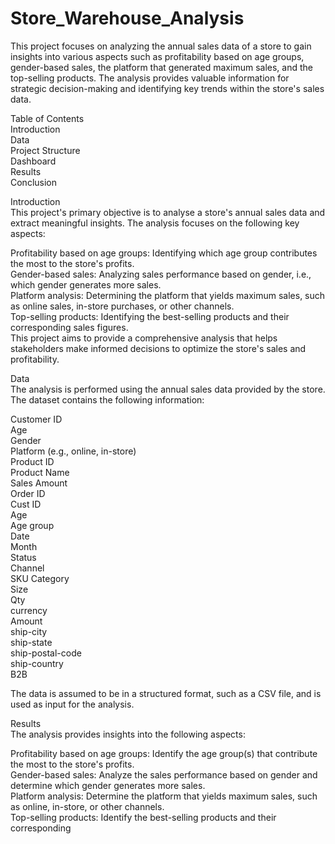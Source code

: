 # Store_Warehouse_Analysis  

This project focuses on analyzing the annual sales data of a store to gain insights into various aspects such as profitability based on age groups, gender-based sales, the platform that generated maximum sales, and the top-selling products. The analysis provides valuable information for strategic decision-making and identifying key trends within the store's sales data.  

Table of Contents  
Introduction  
Data  
Project Structure  
Dashboard  
Results  
Conclusion  

Introduction  
This project's primary objective is to analyse a store's annual sales data and extract meaningful insights. The analysis focuses on the following key aspects:  

Profitability based on age groups: Identifying which age group contributes the most to the store's profits.  
Gender-based sales: Analyzing sales performance based on gender, i.e., which gender generates more sales.  
Platform analysis: Determining the platform that yields maximum sales, such as online sales, in-store purchases, or other channels.  
Top-selling products: Identifying the best-selling products and their corresponding sales figures.  
This project aims to provide a comprehensive analysis that helps stakeholders make informed decisions to optimize the store's sales and profitability.  

Data  
The analysis is performed using the annual sales data provided by the store. The dataset contains the following information:  

Customer ID  
Age  
Gender  
Platform (e.g., online, in-store)  
Product ID  
Product Name  
Sales Amount  
Order ID	
Cust ID		
Age	  
Age group  	
Date  	
Month  	
Status  	
Channel   	
SKU	Category	  
Size  
Qty	  
currency  	
Amount	  
ship-city	  
ship-state	  
ship-postal-code	  
ship-country	  
B2B  


The data is assumed to be in a structured format, such as a CSV file, and is used as input for the analysis.  


Results  
The analysis provides insights into the following aspects:  

Profitability based on age groups: Identify the age group(s) that contribute the most to the store's profits.  
Gender-based sales: Analyze the sales performance based on gender and determine which gender generates more sales.  
Platform analysis: Determine the platform that yields maximum sales, such as online, in-store, or other channels.  
Top-selling products: Identify the best-selling products and their corresponding  



